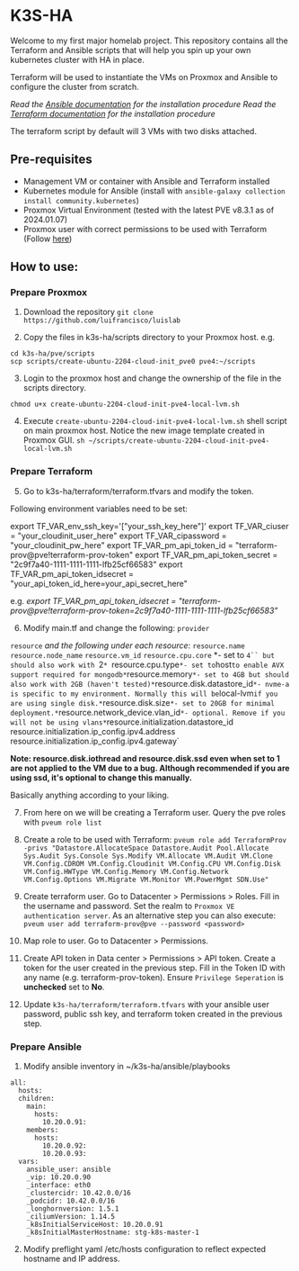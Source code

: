 # K3S-HA

Welcome to my first major homelab project. This repository contains all the Terraform and Ansible scripts that will help you spin up your own kubernetes cluster with HA in place.

Terraform will be used to instantiate the VMs on Proxmox and Ansible to configure the cluster from scratch.

*Read the [Ansible documentation](https://docs.ansible.com/ansible/latest/installation_guide/intro_installation.html#pipx-install) for the installation procedure*
*Read the [Terraform documentation](https://developer.hashicorp.com/terraform/tutorials/aws-get-started/install-cli) for the installation procedure*

The terraform script by default will 3 VMs with two disks attached.

## Pre-requisites
- Management VM or container with Ansible and Terraform installed
- Kubernetes module for Ansible (install with `ansible-galaxy collection install community.kubernetes`)
- Proxmox Virtual Environment (tested with the latest PVE v8.3.1 as of 2024.01.07)
- Proxmox user with correct permissions to be used with Terraform (Follow [here](https://registry.terraform.io/providers/Telmate/proxmox/latest/docs#creating-the-proxmox-user-and-role-for-terraform))

## How to use:
### Prepare Proxmox
1. Download the repository
`git clone https://github.com/luifrancisco/luislab`

2. Copy the files in k3s-ha/scripts directory to your Proxmox host.
e.g.
```
cd k3s-ha/pve/scripts
scp scripts/create-ubuntu-2204-cloud-init_pve0 pve4:~/scripts
```

3. Login to the proxmox host and change the ownership of the file in the scripts directory.
```
chmod u+x create-ubuntu-2204-cloud-init-pve4-local-lvm.sh
```

4. Execute `create-ubuntu-2204-cloud-init-pve4-local-lvm.sh` shell script on main proxmox host. Notice the new image template created in Proxmox GUI.
`sh ~/scripts/create-ubuntu-2204-cloud-init-pve4-local-lvm.sh`

### Prepare Terraform
5. Go to k3s-ha/terraform/terraform.tfvars and modify the token.

Following environment variables need to be set:

export TF_VAR_env_ssh_key='["your_ssh_key_here"]'
export TF_VAR_ciuser = "your_cloudinit_user_here"
export TF_VAR_cipassword = "your_cloudinit_pw_here"
export TF_VAR_pm_api_token_id = "terraform-prov@pve!terraform-prov-token"
export TF_VAR_pm_api_token_secret = "2c9f7a40-1111-1111-1111-lfb25cf66583"
export TF_VAR_pm_api_token_idsecret = "your_api_token_id_here=your_api_secret_here"

e.g.
*export TF_VAR_pm_api_token_idsecret = "terraform-prov@pve!terraform-prov-token=2c9f7a40-1111-1111-1111-lfb25cf66583"*

6. Modify main.tf and change the following:
`provider`

`resource` *and the following under each resource*:
`resource.name`
`resource.node_name`
`resource.vm_id`
`resource.cpu.core` *- set to `4`` but should also work with `2`*
`resource.cpu.type` *- set to `host` to enable AVX support required for mongodb*
`resource.memory` *- set to 4GB but should also work with 2GB (haven't tested)*
`resource.disk.datastore_id` *- nvme-a is specific to my environment. Normally this will be `local-lvm` if you are using single disk.*
`resource.disk.size` *- set to 20GB for minimal deployment.*
`resource.network_device.vlan_id` *- optional. Remove if you will not be using vlans*
`resource.initialization.datastore_id`
`resource.initialization.ip_config.ipv4.address`
`resource.initialization.ip_config.ipv4.gateway`

**Note: resource.disk.iothread and resource.disk.ssd even when set to 1 are not applied to the VM due to a bug. Although recommended if you are using ssd, it's optional to change this manually.**

Basically anything according to your liking.

7. From here on we will be creating a Terraform user.
Query the pve roles with `pveum role list`

8. Create a role to be used with Terraform:
`pveum role add TerraformProv -privs "Datastore.AllocateSpace Datastore.Audit Pool.Allocate Sys.Audit Sys.Console Sys.Modify VM.Allocate VM.Audit VM.Clone VM.Config.CDROM VM.Config.Cloudinit VM.Config.CPU VM.Config.Disk VM.Config.HWType VM.Config.Memory VM.Config.Network VM.Config.Options VM.Migrate VM.Monitor VM.PowerMgmt SDN.Use"`

9.  Create terraform user.
Go to Datacenter > Permissions > Roles. Fill in the username and password. Set the realm to `Proxmox VE authentication server`.
As an alternative step you can also execute: `pveum user add terraform-prov@pve --password <password>`

10. Map role to user. Go to Datacenter > Permissions.

11. Create API token in Data center > Permissions > API token. Create a token for the user created in the previous step. Fill in the Token ID with any name (e.g. terraform-prov-token). Ensure `Privilege Seperation` is **unchecked** set to **No**.

12. Update `k3s-ha/terraform/terraform.tfvars` with your ansible user password, public ssh key, and terraform token created in the previous step.

### Prepare Ansible

1. Modify ansible inventory in ~/k3s-ha/ansible/playbooks
```
all:
  hosts:
  children:
    main:
      hosts:
        10.20.0.91:
    members:
      hosts:
        10.20.0.92:
        10.20.0.93:
  vars:
    ansible_user: ansible
    _vip: 10.20.0.90
    _interface: eth0
    _clustercidr: 10.42.0.0/16
    _podcidr: 10.42.0.0/16
    _longhornversion: 1.5.1
    _ciliumVersion: 1.14.5
    _k8sInitialServiceHost: 10.20.0.91
    _k8sInitialMasterHostname: stg-k8s-master-1
```

2. Modify preflight yaml /etc/hosts configuration to reflect expected hostname and IP address.

